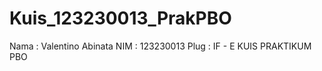 # Kuis_123230013_PrakPBO
Nama : Valentino Abinata
NIM : 123230013
Plug : IF - E 
KUIS PRAKTIKUM PBO
